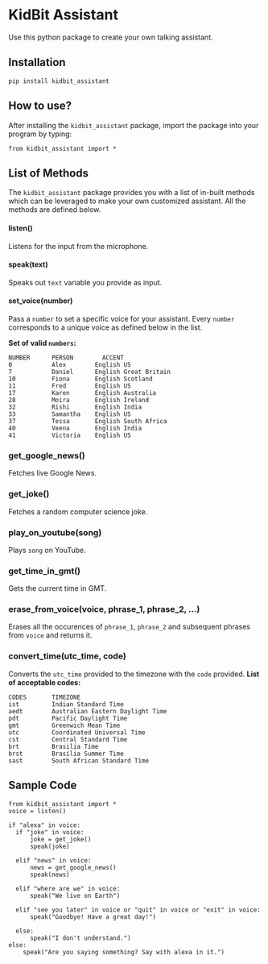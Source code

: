 # KidBit Assistant
Use this python package to create your own talking assistant.

## Installation

`pip install kidbit_assistant`

## How to use?
After installing the `kidbit_assistant` package, import the package into your program by typing:

`from kidbit_assistant import *`

## List of Methods
The `kidbit_assistant` package provides you with a list of in-built methods which can be leveraged to make your own customized assistant. All the methods are defined below.
#### listen()
Listens for the input from the microphone.

#### speak(text)
Speaks out `text` variable you provide as input.

#### set_voice(number)
Pass a `number` to set a specific voice for your assistant. Every `number` corresponds to a unique voice as defined below in the list.

**Set of valid `numbers`:**
```
NUMBER      PERSON        ACCENT
0           Alex        English US
7           Daniel      English Great Britain
10          Fiona       English Scotland
11          Fred        English US
17          Karen       English Australia
28          Moira       English Ireland
32          Rishi       English India
33          Samantha    English US
37          Tessa       English South Africa
40          Veena       English India
41          Victoria    English US
```

### get_google_news()
Fetches live Google News.

### get_joke()
Fetches a random computer science joke.

### play_on_youtube(song)
Plays `song` on YouTube.

### get_time_in_gmt()
Gets the current time in GMT.

### erase_from_voice(voice, phrase_1, phrase_2, ...)
Erases all the occurences of `phrase_1`, `phrase_2` and subsequent phrases from `voice` and returns it.

### convert_time(utc_time, code)
Converts the `utc_time` provided to the timezone with the `code` provided.
**List of acceptable codes:**
```
CODES       TIMEZONE
ist         Indian Standard Time
aedt        Australian Eastern Daylight Time
pdt         Pacific Daylight Time
gmt         Greenwich Mean Time
utc         Coordinated Universal Time
cst         Central Standard Time
brt         Brasilia Time
brst        Brasília Summer Time
sast        South African Standard Time
```

## Sample Code

```
from kidbit_assistant import *
voice = listen()

if "alexa" in voice:  
  if "joke" in voice:
      joke = get_joke()
      speak(joke)
  
  elif "news" in voice:
      news = get_google_news()
      speak(news)
  
  elif "where are we" in voice:
      speak("We live on Earth")

  elif "see you later" in voice or "quit" in voice or "exit" in voice:
      speak("Goodbye! Have a great day!")
  
  else:
      speak("I don't understand.")
else:
    speak("Are you saying something? Say with alexa in it.")
```
